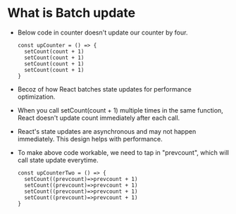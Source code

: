 # What is Batch update

- Below code in counter doesn't update our counter by four.
  ```
  const upCounter = () => {
    setCount(count + 1)
    setCount(count + 1)
    setCount(count + 1)
    setCount(count + 1)
  }
  ```

- Becoz of how React batches state updates for performance optimization.

- When you call setCount(count + 1) multiple times in the same function, React doesn't update count immediately after each call.

- React's state updates are asynchronous and may not happen immediately. This design helps with performance.

- To make above code workable, we need to tap in "prevcount", which will call state update everytime.
  ```
  const upCounterTwo = () => {
    setCount((prevcount)=>prevcount + 1)
    setCount((prevcount)=>prevcount + 1)
    setCount((prevcount)=>prevcount + 1)
    setCount((prevcount)=>prevcount + 1)
  }
  ```
